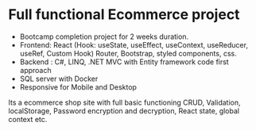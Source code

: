 # Full functional Ecommerce project

- Bootcamp completion project for 2 weeks duration.
- Frontend: React (Hook: useState, useEffect, useContext, useReducer, useRef, Custom Hook)
            Router, Bootstrap, styled components, css.
- Backend : C#, LINQ, .NET MVC with Entity framework code first approach
- SQL server with Docker
- Responsive for Mobile and Desktop

Its a ecommerce shop site with full basic functioning CRUD, Validation, localStorage, Password encryption and decryption, React state, global context etc.
